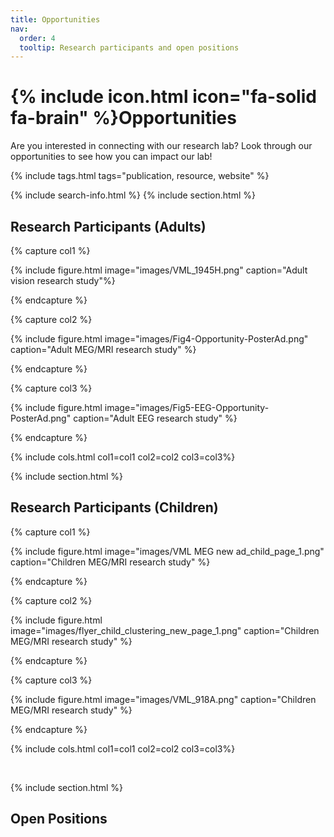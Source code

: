 ```yaml
---
title: Opportunities
nav:
  order: 4
  tooltip: Research participants and open positions 
---
```


# {% include icon.html icon="fa-solid fa-brain" %}Opportunities

Are you interested in connecting with our research lab? Look through our opportunities 
to see how you can impact our lab!

{% include tags.html tags="publication, resource, website" %}

{% include search-info.html %}
{% include section.html %}
<h2 style="text-align: left;"> <strong> Research Participants (Adults) </strong> </h2>

<!-- Adult research study-->
{% capture col1 %}

{% include figure.html image="images/VML_1945H.png" caption="Adult vision research study"%}

{% endcapture %}

{% capture col2 %}

{% include figure.html image="images/Fig4-Opportunity-PosterAd.png" caption="Adult MEG/MRI research study" %}

{% endcapture %}

{% capture col3 %}

{% include figure.html image="images/Fig5-EEG-Opportunity-PosterAd.png" caption="Adult EEG research study" %}

{% endcapture %}

{% include cols.html col1=col1 col2=col2 col3=col3%}


{% include section.html %}
<h2 style="text-align: left;"> <strong> Research Participants (Children) </strong> </h2>


{% capture col1 %}

{% include figure.html image="images/VML MEG new ad_child_page_1.png" caption="Children MEG/MRI research study" %}

{% endcapture %}

{% capture col2 %}

{% include figure.html image="images/flyer_child_clustering_new_page_1.png" caption="Children MEG/MRI research study" %}

{% endcapture %}

{% capture col3 %}

{% include figure.html image="images/VML_918A.png" caption="Children MEG/MRI research study" %}

{% endcapture %}

{% include cols.html col1=col1 col2=col2 col3=col3%}

<br>

{% include section.html %}
## **Open Positions**


